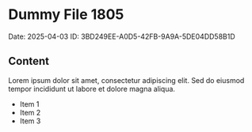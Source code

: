 # Dummy File 1805

Date: 2025-04-03
ID: 3BD249EE-A0D5-42FB-9A9A-5DE04DD58B1D

## Content

Lorem ipsum dolor sit amet, consectetur adipiscing elit.
Sed do eiusmod tempor incididunt ut labore et dolore magna aliqua.

* Item 1
* Item 2
* Item 3
